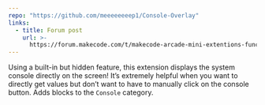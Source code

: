 ```yaml
---
repo: "https://github.com/meeeeeeeep1/Console-Overlay"
links:
  - title: Forum post
    url: >-
      https://forum.makecode.com/t/makecode-arcade-mini-extentions-functions/19968?u=unsignedarduino
---
```


Using a built-in but hidden feature, this extension displays the system console directly on the screen! It’s extremely helpful when you want to directly get values but don’t want to have to manually click on the console button. Adds blocks to the `Console` category.
